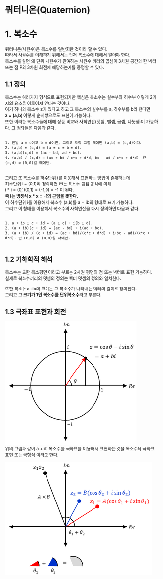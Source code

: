 # 쿼터니온(Quaternion)

# 1. 복소수
쿼터니온(사원수)은 복소수를 일반화한 것이라 할 수 있다.   
따라서 사원수를 이해하기 위해서는 먼저 복소수에 대해서 알아야 한다.   
복소수를 알면 왜 단위 사원수가 관여하는 사원수 끼리의 곱셈이 3차원 공간의 한 벡터 또는 점 P의 3차원 회전에 해당하는지를 증명할 수 있다.

## 1.1 정의
복소수는 여러가지 형식으로 표현되지만 핵심은 복소수는 실수부와 허수부 이렇게 2가지의 요소로 이루어져 있다는 것이다.   
여기 하나의 복소수 z가 있다고 하고 그 복소수의 실수부를 a, 허수부를 b라 한다면   
**z = (a,b)** 이렇게 순서쌍으로도 표현이 가능하다.   
또한 이러한 복소수들에 대해 상등 비교와 사칙연산(덧셈, 뺄셈, 곱셈, 나눗셈)이 가능하다. 그 정의들은 다음과 같다.   
<pre>
<code>
1. 만일 a = c이고 b = d이면, 그리고 오직 그럴 때에만 (a,b) = (c,d)이다.
2. (a,b) ± (c,d) = (a ± c ± b ± d).
3. (a,b)(c,d) = (ac - bd, ad + bc).
4. (a,b) / (c,d) = (ac + bd / c*c + d*d, bc - ad / c*c + d*d). 단 (c,d) ≠ (0,0)일 때에만.
</code>
</pre>

그리고 또 복소수를 허수단위 **i**를 이용해서 표현하는 방법이 존재하는데   
허수단위 i = (0,1)라 정의하면 i*i는 복소수 곱셈 공식에 의해   
i * i = (0,1)(0,1) = (-1,0) = -1 이 된다.   
**즉 i는 방정식 x * x = -1의 근임을 뜻한다.**   
이 허수단위 i를 이용해서 복소수 (a,b)를 a + ib의 형태로 표기 가능하다.   
그리고 이 형태를 이용해서 복소수의 사칙연산을 다시 정의하면 다음과 같다.   
<pre>
<code>
1. a + ib ± c + id = (a ± c) + i(b ± d).
2. (a + ib)(c + id) = (ac - bd) + i(ad + bc).
3. (a + ib) / (c + id) = (ac + bd)/(c*c + d*d) + i(bc - ad)/(c*c + d*d). 단 (c,d) ≠ (0,0)일 때에만.
</code>
</pre>

## 1.2 기하학적 해석
복소수는 또한 복소평면 이라고 부르는 2차원 평면의 점 또는 벡터로 표현 가능하다.   
실제로 복소수끼리의 덧셈의 정의는 벡터 덧셈의 정의와 일치한다.   

또한 복소수 a+ib의 크기는 그 복소수가 나타내는 벡터의 길이로 정의된다.   
그리고 그 **크기가 1인 복소수를 단위복소수**라고 부른다.   

## 1.3 극좌표 표현과 회전
![Alt text](https://github.com/quattroro/Programing-Tip-List/blob/main/GameMath/1.Quaternion/Quaternion_Picture_1.png)   
위의 그림과 같이 a + ib 복소수를 극좌표를 이용해서 표현하는 것을 복소수의 극좌표 표현 또는 극형식 이라고 한다.   

![Alt text](https://github.com/quattroro/Programing-Tip-List/blob/main/GameMath/1.Quaternion/Quaternion_Picture_2.png)   
